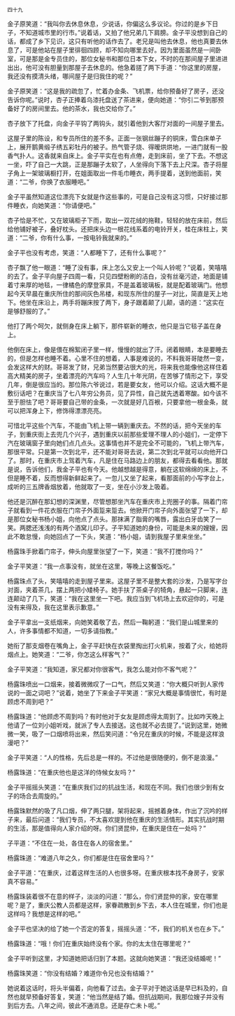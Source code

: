    四十九 

   金子原笑道：“我叫你去休息休息，少说话，你偏这么多议论。你过的是乡下日子，不知道城市里的行市。”说着话，又拍了他兄弟几下肩膀。金子平没想到自己的话，都成了乡下见识，这只有听他的话作去了。老兄是叫他去休息，他也真要去休息了，可是他站在屋子里徘徊四顾，却不知向哪里去好。因为里面虽然是一间卧室，可是那是金专员住的，那位女秘书和那位日本下女，不时的在那间屋子里进进出出，他可没有胆量到那屋子去休息的。他急着搓了两下手道：“你这里的房屋，我还没有摸清头绪，哪间屋子是归我住的呢？”

   金子原笑道：“这是我的疏忽了，忙着办金条、飞机票，给你预备好了房子，还没告诉你呢。”说时，杏子正捧着乌漆托盘送了茶进来，便向她道：“你引二爷到那预备好了的房间里去。他的茶水，我也交给你了。”

   杏子放下了托盘，向金子平钩了两钩头，就引着他到大客厅对面的一间屋子里去。

   这屋子里的陈设，和专员所住的差不多。正面一张钢丝蹦子的铜床，雪白床单子上，展开鹅黄缎子绣五彩牡丹的被子。热气管子烧、得暧烘烘地，一进门就有一股香气扑人。这香就来自床上。金子平实在也有点倦，走到床前，坐了下去。不想这一坐，吓了自己一大跳，正是那蹦子太软了，人坐得向下落下去上尺深。杏子将屋子角上一架玻璃橱打开，在姐面取出一件毛巾睡衣，两手提着，送到他面前，笑道：“二爷，你换了衣服睡吧。”

   金子平虽然知道这位漂亮下女就是作这些事的，可是自己没有这习惯，只好接过那件睡衣，向她笑道：“你请便吧。”

   杏子恰是不忙，又在玻璃柜子下而，取出一双花绒的拖鞋，轻轻的放在床前，然后给他铺好被子，叠好枕头。还把床头边一根花线系着的电铃开关，桂在床柱上，笑道：“二爷，你有什么事，一按电铃我就来的。”

   金子平也没有考虑，笑道：“人都睡下了，还有什么事呢？”

   杏子飘了他一眼道：“睡了没有事，床上怎么又安上一个叫人铃呢？”说着，笑嘻嘻的去了。金子平向屋子四周一看，只见四壁粉刷的洁白，没有丝毫污迹，地面是铺着寸来厚的地毯，一律橘色的摩登家具，不是盖着玻璃板，就是配着玻璃门。他想起今天早晨在重庆所住的那间灰色吊楼，和现东所住的屋子一对比，简直是天上地下。他坐在床沿上，两手将蹦床按了两下，身子跟着颠了儿颠，语的道：“这实在是够舒服的了。”

   他打了两个呵欠，就侧身在床上躺下，那件崭新的睡衣，他只是当它毯子盖在身上。

   他倒在床上，像是偎在棉絮闭子里一样，慢慢的就出了汗。闭着眼睛，本是要睡去的，但是怎样也睡不着。心里不住的想着，人事是难说的，不料我哥哥陡然一变，会发这样大的财。哥哥发了财，兄弟当然要沾很大的光，将来我也能像他这样住着高大精美的房子，坐着漂亮的汽车吗？人生几十年光阴，在苦够了情形之下，享受几年，倒是很应当的。那位陈六爷说过，若是要女友，他可以介绍。这话大概不是敷衍话吧？在重庆当了七八年穷公务员，见了异性，自己就先透着寒酸。如今该不至于胆怯了吧？哥哥要自己带的金条，一次就是好几百裉，只要拿他一根金条，就可以把浑身上下，修饰得漂漂亮亮。

   可惜北平这些个汽车，不能由飞机上带一辆到重庆去。不然的话，把今天坐的车子，到重庆街上去兜几个兴子，遇到重庆以前那些爱理不理人的小姐们，一定停下汽在玻璃窗子里向她们点几点头。这事情也并不是完全不可能的，飞机上带汽车，那很平常。只是第一次到北平，还不能对哥哥去说，第二次到北平就可以向他开口了。那时，在重庆市上驾着汽车，凡是住在马路边上的朋友，都得去看看他。那就是说，告诉他们，我金子平也有今天。他越想越是得意，躺在这软绵绵的床上，不但是睡不着，反而想得新鲜起来了。一忽儿又坐了起来，看那面前的小写字台上，成听的三五牌香烟放着，他就取了一支，坐在小沙发上吸着。

   他还是沉醉在那幻想的深渊里，尽管想那坐汽车在重庆市上兜圈子的事。隔着门帘子就看到一件花衣服在门帘子外面踅来踅去。他掀开门帘子向外面张望了一下，却是那位女秘书杨小姐，向他点了点头。那抹满了脂膏的嘴唇，露出白牙齿笑了一笑。两腮还浅浅的有两个酒窝儿印子。子平知道她的身份，可能是未来的嫂嫂，因此不敢怠慢，向她回点了一下头，笑道：“杨小姐，请到我屋子里来坐坐。”

   杨露珠手掀着门帘子，伸头向屋里张望了一下，笑道：“我不打搅你吗？”

   金子平笑道：“我一点事没有，就坐在这里，等晚上这餐饭吃。”

   杨露珠点了头，笑嘻嘻的走到屋子里来。这屋子里不是整大套的沙发，乃是写字台对面，夹着茶几，摆上两把小矮椅子。她手扶了茶桌子的犄角，悬起一只脚来，连连颠动了几下，笑道：“我在这里坐一下吧。我应当到飞机场上去欢迎你的，可是没有来得及，我在这里表示歉意。”

   金子平拿出一支纸烟来，向她笑着敬了去，然后一鞠躬道：“我们是山城里来的人，许多事情都不知道，一切多请指教。”

   她衔了那支烟卷在嘴角上，金子平赶快在衣袋里掏出打火机来，按着了火，给她将烟点上。她笑道：“二爷，你怎这么样客气？”

   金子平笑道：“我知道，家兄都对你很客气，我怎么能对你不客气呢？”

   杨露珠喷出一口烟来，接着微微叹了一口气，然后又笑道：“你大概只听到人家传说的一面之词吧？”说着，她坐了下来金子平笑道：“家兄大概是事情很忙，有时是顾虑不周到吧？”

   杨露珠道：“他顾虑不周到吗？有时他对于女友是顾虑得太周到了。比如咋天晚上他请了一位刘小姐听戏，就派了专人去接送。这也就不必去提了。”说到这里，她微微一笑，吸了一口烟喷将出来，然后笑问道：“令兄在重庆的时候，不能是这样浪漫吧？”

   金子平笑道：“人的性格，先后总是一样的。不过他是很随便的，倒不是浪漫。”

   杨露珠道：“在重庆他也是这洋的侍候女友吗？”

   金子平摇摇头笑道：“在重庆我们过的抗战生活，和现在不同。我们也很少到有女子的场合去周旋的。”

   杨露珠默然的吸了凡口烟，伸了两只腿，架将起来，摇撼着身体，作出了沉吟的样子来，最后问道：“我们专员，不太喜欢提到他在重庆的生活情形。其实抗战时期的生活，那是值得向人家介绍的呀。你们贤昆仲，在重庆是住在一处吗？”

   子平道：“不住在一处，各住在各人的宿舍里。”

   杨露珠道：“难道八年之久，你们都是住在宿舍里吗？”

   金子平道：“在重庆，过着这样生活的人也很多呀。在重庆根本找不身房子，安家真不容易。”

   杨露珠装着很不在意的样子，淡淡的问道：“那么，你们贤昆仲的家，安在哪里呢？是了，重庆公教人员都是这样，家眷疏散到乡下去，本人住在城里，你们也是这样吗？我想是这样的吧。”

   金子平也坚决的给了她一个否定的答复，摇摇头道：“不，我们的机关也在乡下。”

   杨露珠道：“哦！你们在重庆始终没有个家。你的太太住在哪里呢？”

   金子平听到这里，才知道她把话归到了本题。这就向她笑道：“我还没结婚呢！”

   杨露珠笑道：“你没有结婚？难道你令兄也没有结婚？”

   她说着这话时，将头半偏着，向他看了过去。金子平对于她这话是早已料及的，自然也就早预备好答复，笑道：“他当然是结了婚。但抗战期间，我那位嫂子并没有到后方去。八年之间，彼此不通消息。还是存亡未卜呢。”

